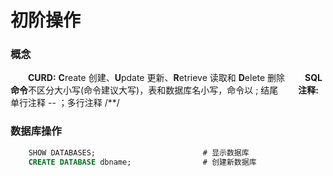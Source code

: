 # 初阶操作
### 概念
&emsp;&emsp;**CURD:** **C**reate 创建、**U**pdate 更新、**R**etrieve 读取和 **D**elete 删除
&emsp;&emsp;**SQL 命令**不区分大小写(命令建议大写)，表和数据库名小写，命令以 ; 结尾
&emsp;&emsp;**注释:** 单行注释 -- ；多行注释 /**/
### 数据库操作


```sql
    SHOW DATABASES;                        # 显示数据库
    CREATE DATABASE dbname;                # 创建新数据库
```

